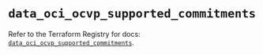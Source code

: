 # `data_oci_ocvp_supported_commitments`

Refer to the Terraform Registry for docs: [`data_oci_ocvp_supported_commitments`](https://registry.terraform.io/providers/oracle/oci/6.18.0/docs/data-sources/ocvp_supported_commitments).
